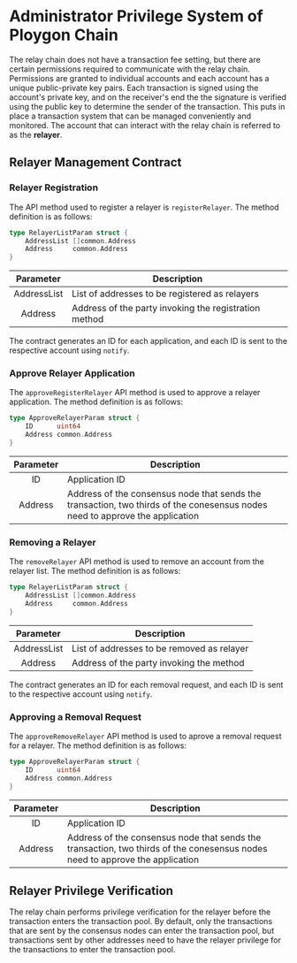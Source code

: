 # Administrator Privilege System of Ploygon Chain

The relay chain does not have a transaction fee setting, but there are certain permissions required to communicate with the relay chain. Permissions are granted to individual accounts and each account has a unique public-private key pairs. Each transaction is signed using the account's private key, and on the receiver's end the the signature is verified using the public key to determine the sender of the transaction. This puts in place a transaction system that can be managed conveniently and monitored. The account that can interact with the relay chain is referred to as the **relayer**.

## Relayer Management Contract

### Relayer Registration

The API method used to register a relayer is `registerRelayer`. The method definition is as follows:

```go
type RelayerListParam struct {
	AddressList []common.Address
	Address     common.Address
}
```

|  Parameter  | Description                                           |
| :---------: | ----------------------------------------------------- |
| AddressList | List of addresses to be registered as relayers        |
|   Address   | Address of the party invoking the registration method |

The contract generates an ID for each application, and each ID is sent to the respective account using `notify`. 

### Approve Relayer Application

The `approveRegisterRelayer` API method is used to approve a relayer application. The method definition is as follows:

```go
type ApproveRelayerParam struct {
	ID      uint64
	Address common.Address
}
```

| Parameter | Description                                                                                                                  |
| :-------: | ---------------------------------------------------------------------------------------------------------------------------- |
|    ID     | Application ID                                                                                                               |
|  Address  | Address of the consensus node that sends the transaction, two thirds of the conesensus nodes need to approve the application |

### Removing a Relayer

The `removeRelayer` API method is used to remove an account from the relayer list. The method definition is as follows:

```go
type RelayerListParam struct {
	AddressList []common.Address
	Address     common.Address
}
```

|  Parameter  | Description                                |
| :---------: | ------------------------------------------ |
| AddressList | List of addresses to be removed as relayer |
|   Address   | Address of the party invoking the method   |

The contract generates an ID for each removal request, and each ID is sent to the respective account using `notify`. 

### Approving a Removal Request

The `approveRemoveRelayer` API method is used to aprove a removal request for a relayer. The method definition is as follows:

```go
type ApproveRelayerParam struct {
	ID      uint64
	Address common.Address
}
```

| Parameter | Description                                                                                                                  |
| :-------: | ---------------------------------------------------------------------------------------------------------------------------- |
|    ID     | Application ID                                                                                                               |
|  Address  | Address of the consensus node that sends the transaction, two thirds of the conesensus nodes need to approve the application |


## Relayer Privilege Verification

The relay chain performs privilege verification for the relayer before the transaction enters the transaction pool. By default, only the transactions that are sent by the consensus nodes can enter the transaction pool, but transactions sent by other addresses need to have the relayer privilege for the transactions to enter the transaction pool. 